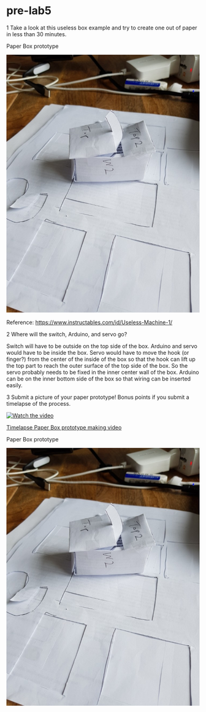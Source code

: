 # pre-lab5



1 Take a look at this useless box example and try to create one out of paper in less than 30 minutes.

Paper Box prototype

![alt text](https://github.com/contactkoh/pre-lab5/blob/master/box.jpg)

Reference: https://www.instructables.com/id/Useless-Machine-1/

2 Where will the switch, Arduino, and servo go?

Switch will have to be outside on the top side of the box. Arduino and servo would have to be inside the box. 
Servo would have to move the hook (or finger?) from the center of the inside of the box so that the hook can lift up the top part to reach the outer surface of the top side of the box. So the servo probably needs to be fixed in the inner center wall of the box. 
Arduino can be on the inner bottom side of the box so that wiring can be inserted easily.

3 Submit a picture of your paper prototype! Bonus points if you submit a timelapse of the process.


[![Watch the video](https://img.youtube.com/vi/uSK7jWY0maU/0.jpg)](https://youtu.be/uSK7jWY0maU)


[Timelapse Paper Box prototype making video](https://youtu.be/uSK7jWY0maU)


Paper Box prototype

![alt text](https://github.com/contactkoh/pre-lab5/blob/master/box.jpg)


